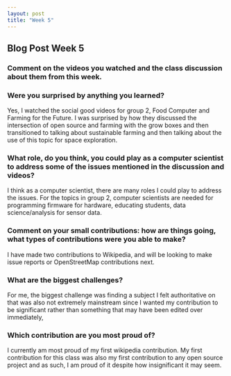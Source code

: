```yaml
---
layout: post
title: "Week 5"
---
```

## Blog Post Week 5

### Comment on the videos you watched and the class discussion about them from this week. 
### Were you surprised by anything you learned? 
Yes, I watched the social good videos for group 2, Food Computer and Farming for the Future. I was surprised by how they discussed the intersection of open source and farming with the grow boxes and then transitioned to talking about sustainable farming and then talking about the use of this topic for space exploration.

### What role, do you think, you could play as a computer scientist to address some of the issues mentioned in the discussion and videos?
I think as a computer scientist, there are many roles I could play to address the issues. For the topics in group 2, computer scientists are needed for programming firmware for hardware, educating students, data science/analysis for sensor data.

### Comment on your small contributions: how are things going, what types of contributions were you able to make?
I have made two contributions to Wikipedia, and will be looking to make issue reports or OpenStreetMap contributions next. 
### What are the biggest challenges?
For me, the biggest challenge was finding a subject I felt authoritative on that was also not extremely mainstream since I wanted my contribution to be significant rather than something that may have been edited over immediately, 
### Which contribution are you most proud of?
I currently am most proud of my first wikipedia contribution. My first contribution for this class was also my first contribution to any open source project and as such, I am proud of it despite how insignificant it may seem. 